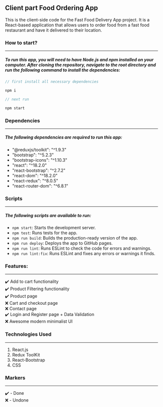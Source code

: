 ## Client part Food Ordering App

This is the client-side code for the Fast Food Delivery App project. It is a React-based application that allows users to order food from a fast food restaurant and have it delivered to their location.

### How to start?

---

##### To run this app, you will need to have Node.js and npm installed on your computer. After cloning the repository, navigate to the root directory and run the following command to install the dependencies:

```javascript
// first install all necessary dependencies

npm i

// next run

npm start

```

### Dependencies

---

##### The following dependencies are required to run this app:

- "@reduxjs/toolkit": "^1.9.3"
- "bootstrap": "^5.2.3"
- "bootstrap-icons": "^1.10.3"
- "react": "^18.2.0"
- "react-bootstrap": "^2.7.2"
- "react-dom": "^18.2.0"
- "react-redux": "^8.0.5"
- "react-router-dom": "^6.8.1"

### Scripts

---

##### The following scripts are available to run:

- `npm start`: Starts the development server.
- `npm test`: Runs tests for the app.
- `npm run build`: Builds the production-ready version of the app.
- `npm run deploy`: Deploys the app to GitHub pages.
- `npm run lint`: Runs ESLint to check the code for errors and warnings.
- `npm run lint:fix`: Runs ESLint and fixes any errors or warnings it finds.

### Features:

---

✔️ Add to cart functionality <br>
✔️ Product Filtering functionality <br>
✔️ Product page <br>
❌ Cart and checkout page <br>
❌ Contact page <br>
✔️ Login and Register page + Data Validation<br>
❌ Awesome modern minimalist UI

### Technologies Used

---

1. React.js
2. Redux ToolKit
3. React-Bootstrap
4. CSS

### Markers

---

✔️ - Done <br>
❌ - Undone
